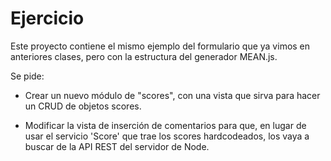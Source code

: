 # Ejercicio

Este proyecto contiene el mismo ejemplo del formulario que ya vimos en anteriores clases, pero con la estructura del generador MEAN.js.

Se pide:

 * Crear un nuevo módulo de "scores", con una vista que sirva para hacer un CRUD de objetos scores.
 
 * Modificar la vista de inserción de comentarios para que, en lugar de usar el servicio 'Score' que trae los scores hardcodeados, los vaya a buscar de la API REST del servidor de Node.

